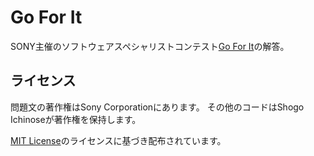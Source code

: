 # Go For It

SONY主催のソフトウェアスペシャリストコンテスト[Go For It](http://www.sony.co.jp/SonyInfo/Jobs/newgrads/sus/go_for_it.html)の解答。

## ライセンス
問題文の著作権はSony Corporationにあります。
その他のコードはShogo Ichinoseが著作権を保持します。

[MIT License][mit]のライセンスに基づき配布されています。

[MIT]: http://www.opensource.org/licenses/mit-license.php
